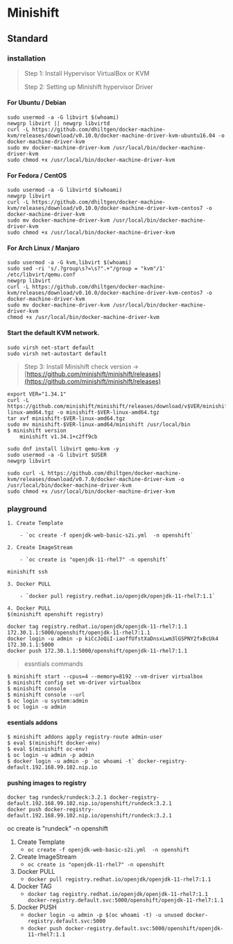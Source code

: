 # Minishift



## Standard

### installation

> Step 1: Install Hypervisor VirtualBox or KVM
>
> Step 2: Setting up Minishift hypervisor Driver

#### For Ubuntu / Debian

```text
sudo usermod -a -G libvirt $(whoami)
newgrp libvirt || newgrp libvirtd
curl -L https://github.com/dhiltgen/docker-machine-kvm/releases/download/v0.10.0/docker-machine-driver-kvm-ubuntu16.04 -o docker-machine-driver-kvm
sudo mv docker-machine-driver-kvm /usr/local/bin/docker-machine-driver-kvm
sudo chmod +x /usr/local/bin/docker-machine-driver-kvm
```

#### For Fedora / CentOS

```text
sudo usermod -a -G libvirtd $(whoami)
newgrp libvirt
curl -L https://github.com/dhiltgen/docker-machine-kvm/releases/download/v0.10.0/docker-machine-driver-kvm-centos7 -o docker-machine-driver-kvm
sudo mv docker-machine-driver-kvm /usr/local/bin/docker-machine-driver-kvm
sudo chmod +x /usr/local/bin/docker-machine-driver-kvm
```

#### For Arch Linux / Manjaro

```text
sudo usermod -a -G kvm,libvirt $(whoami)
sudo sed -ri 's/.?group\s?=\s?".+"/group = "kvm"/1' /etc/libvirt/qemu.conf
newgrp libvirt
curl -L https://github.com/dhiltgen/docker-machine-kvm/releases/download/v0.10.0/docker-machine-driver-kvm-centos7 -o docker-machine-driver-kvm
sudo mv docker-machine-driver-kvm /usr/local/bin/docker-machine-driver-kvm
chmod +x /usr/local/bin/docker-machine-driver-kvm
```

#### Start the default KVM network.

```text
sudo virsh net-start default
sudo virsh net-autostart default
```

> Step 3: Install Minishift check version → [https://github.com/minishift/minishift/releases](https://github.com/minishift/minishift/releases)

```text
export VER="1.34.1"
curl -L https://github.com/minishift/minishift/releases/download/v$VER/minishift-$VER-linux-amd64.tgz -o minishift-$VER-linux-amd64.tgz
tar xvf minishift-$VER-linux-amd64.tgz
sudo mv minishift-$VER-linux-amd64/minishift /usr/local/bin 
$ minishift version
    minishift v1.34.1+c2ff9cb

sudo dnf install libvirt qemu-kvm -y
sudo usermod -a -G libvirt $USER
newgrp libvirt

sudo curl -L https://github.com/dhiltgen/docker-machine-kvm/releases/download/v0.7.0/docker-machine-driver-kvm -o /usr/local/bin/docker-machine-driver-kvm
sudo chmod +x /usr/local/bin/docker-machine-driver-kvm
```

### playground

```text
1. Create Template

    - `oc create -f openjdk-web-basic-s2i.yml  -n openshift`

2. Create ImageStream

    - `oc create is "openjdk-11-rhel7" -n openshift`

minishift ssh

3. Docker PULL

    - `docker pull registry.redhat.io/openjdk/openjdk-11-rhel7:1.1`

4. Docker PULL
$(minishift openshift registry)

docker tag registry.redhat.io/openjdk/openjdk-11-rhel7:1.1 172.30.1.1:5000/openshift/openjdk-11-rhel7:1.1
docker login -u admin -p kiCcJoQiI-iaoffUfstXaDnsxLwm3lGSPNY2fxBcUk4 172.30.1.1:5000
docker push 172.30.1.1:5000/openshift/openjdk-11-rhel7:1.1
```

> essntials commands

```text
$ minishift start --cpus=4 --memory=8192 --vm-driver virtualbox
$ minishift config set vm-driver virtualbox
$ minishift console
$ minishift console --url
$ oc login -u system:admin
$ oc login -u admin
```

#### esentials addons

```text
$ minishift addons apply registry-route admin-user
$ eval $(minishift docker-env)
$ eval $(minishift oc-env)
$ oc login -u admin -p admin
$ docker login -u admin -p `oc whoami -t` docker-registry-default.192.168.99.102.nip.io
```

#### pushing images to registry

```text
docker tag rundeck/rundeck:3.2.1 docker-registry-default.192.168.99.102.nip.io/openshift/rundeck:3.2.1
docker push docker-registry-default.192.168.99.102.nip.io/openshift/rundeck:3.2.1
```

oc create is "rundeck" -n openshift

1. Create Template
   * `oc create -f openjdk-web-basic-s2i.yml  -n openshift`
2. Create ImageStream
   * `oc create is "openjdk-11-rhel7" -n openshift`
3. Docker PULL
   * `docker pull registry.redhat.io/openjdk/openjdk-11-rhel7:1.1`
4. Docker TAG
   * `docker tag registry.redhat.io/openjdk/openjdk-11-rhel7:1.1 docker-registry.default.svc:5000/openshift/openjdk-11-rhel7:1.1`
5. Docker PUSH
   * `docker login -u admin -p $(oc whoami -t) -u unused docker-registry.default.svc:5000`
   * `docker push docker-registry.default.svc:5000/openshift/openjdk-11-rhel7:1.1`

```text

```

```text

```

```text

```

